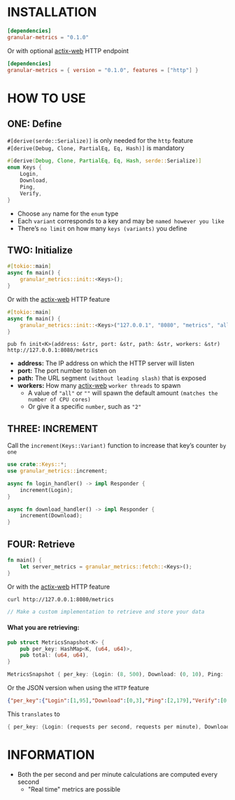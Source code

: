 # INSTALLATION
```toml
[dependencies]
granular-metrics = "0.1.0"
```
Or with optional [actix-web](https://crates.io/crates/actix-web) HTTP endpoint
```toml
[dependencies]
granular-metrics = { version = "0.1.0", features = ["http"] }
```
# HOW TO USE
## ONE: Define 
`#[derive(serde::Serialize)]` is only needed for the `http` feature                             
`#[derive(Debug, Clone, PartialEq, Eq, Hash)]` is mandatory
```rust
#[derive(Debug, Clone, PartialEq, Eq, Hash, serde::Serialize)]
enum Keys {
    Login,
    Download,
    Ping,
    Verify,
}
```
- Choose `any` name for the `enum` type
- Each `variant` corresponds to a key and may be `named however you like`
- There’s `no limit` on how many `keys (variants)` you define
## TWO: Initialize
```rust
#[tokio::main]
async fn main() {
    granular_metrics::init::<Keys>();
}
```
Or with the [actix-web](https://crates.io/crates/actix-web) HTTP feature
```rust
#[tokio::main]
async fn main() {
    granular_metrics::init::<Keys>("127.0.0.1", "8080", "metrics", "all");
}
```
`pub fn init<K>(address: &str, port: &str, path: &str, workers: &str)`             
`http://127.0.0.1:8080/metrics`
- **address:** The IP address on which the HTTP server will listen
- **port:** The port number to listen on
- **path:** The URL segment `(without leading slash)` that is exposed
- **workers:** How many [actix-web](https://crates.io/crates/actix-web) `worker threads` to spawn
    - A value of `"all"` or `""` will spawn the default amount `(matches the number of CPU cores)`
    - Or give it a specific `number`, such as `"2"`
## THREE: INCREMENT
Call the `increment(Keys::Variant)` function to increase that key’s counter `by one`     
```rust
use crate::Keys::*;
use granular_metrics::increment;

async fn login_handler() -> impl Responder {
    increment(Login);
}

async fn download_handler() -> impl Responder {
    increment(Download);
}
```
## FOUR: Retrieve
```rust
fn main() {
    let server_metrics = granular_metrics::fetch::<Keys>();
}
```
Or with the [actix-web](https://crates.io/crates/actix-web) HTTP feature
```
curl http://127.0.0.1:8080/metrics
```
```rust
// Make a custom implementation to retrieve and store your data
```
#### What you are retrieving:
```rust
pub struct MetricsSnapshot<K> {
    pub per_key: HashMap<K, (u64, u64)>,
    pub total: (u64, u64),
}
```
```rust
MetricsSnapshot { per_key: {Login: (8, 500), Download: (0, 10), Ping: (1, 100), Verify: (16, 1000)}, total: (26, 1610) }
```
Or the JSON version when using the `HTTP` feature
```json
{"per_key":{"Login":[1,95],"Download":[0,3],"Ping":[2,179],"Verify":[0,20]},"total":[4,297]}
```
This `translates` to
```rust
{ per_key: {Login: (requests per second, requests per minute), Download: (RPS, RPM), Ping: (RPS, RPM), Verify: (RPS, RPM)}, total: (aggregate RPS: total requests last minute ÷ 60, aggregate RPM: total requests last minute) }
```
# INFORMATION
- Both the per second and per minute calculations are computed every second
    - "Real time" metrics are possible
























